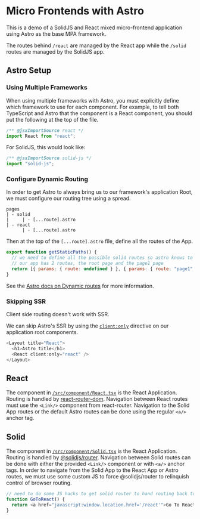 # Micro Frontends with Astro

This is a demo of a SolidJS and React mixed micro-frontend application using Astro as the base MPA framework.

The routes behind `/react` are managed by the React app while the `/solid` routes are managed by the SolidJS app.

## Astro Setup

### Using Multiple Frameworks

When using multiple frameworks with Astro, you must explicitly define which framework to use for each component.
For example, to tell both TypeScript and Astro that the component is a React component, you should put the following at the top of the file.

```javascript
/** @jsxImportSource react */
import React from "react";
```

For SolidJS, this would look like:

```javascript
/** @jsxImportSource solid-js */
import "solid-js";
```

### Configure Dynamic Routing

In order to get Astro to always bring us to our framework's application Root, we must configure our routing tree using a spread.

```
pages
| - solid
|     | - [...route].astro
| - react
      | - [...route].astro
```

Then at the top of the `[...route].astro` file, define all the routes of the App.

```javascript
export function getStaticPaths() {
  // we need to define all the possible solid routes so astro knows to redirect here
  // our app has 2 routes, the root page and the page1 page
  return [{ params: { route: undefined } }, { params: { route: "page1" } }];
}
```

See the [Astro docs on Dynamic routes](https://docs.astro.build/en/core-concepts/routing/#dynamic-routes) for more information.

### Skipping SSR

Client side routing doesn't work with SSR.

We can skip Astro's SSR by using the [`client:only`](https://docs.astro.build/en/reference/directives-reference/#clientonly) 
directive on our application root components.

```javascript
<Layout title="React">
  <h1>Astro title</h1>
  <React client:only="react" />
</Layout>
```

## React

The component in [`/src/component/React.tsx`](/src/component/React.tsx) is the React Application.
Routing is handled by [react-router-dom](https://github.com/remix-run/react-router).
Navigation between React routes must use the `<Link/>` component from react-router.
Navigation to the Solid App routes or the default Astro routes can be done using the regular `<a/>` anchor tag.

## Solid

The component in [`/src/component/Solid.tsx`](/src/component/Solid.tsx) is the React Application.
Routing is handled by [@solidjs/router](https://github.com/solidjs/solid-router).
Navigation between Solid routes can be done with either the provided `<Link/>` component or with `<a/>` anchor tags.
In order to navigate from the Solid App to the React App or Astro routes, we must use some custom JS
to force @solidjs/router to relinquish control of browser routing.

```javascript
// need to do some JS hacks to get solid router to hand routing back to the browser
function GoToReact() {
  return <a href="javascript:window.location.href='/react'">Go To React</a>;
}
```
